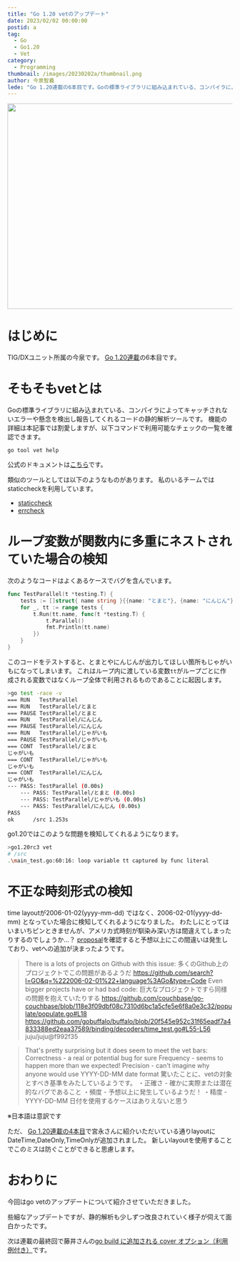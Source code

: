 ```yaml
---
title: "Go 1.20 vetのアップデート"
date: 2023/02/02 00:00:00
postid: a
tag:
  - Go
  - Go1.20
  - Vet
category:
  - Programming
thumbnail: /images/20230202a/thumbnail.png
author: 今泉智義
lede: "Go 1.20連載の6本目です。Goの標準ライブラリに組み込まれている、コンパイラによってキャッチされないエラーや懸念を検出し報告してくれるコードの静的解析ツールです。機能の詳細は本記事では割愛しますが、以下コマンドで利用可能なチェックの一覧を確認することができます。"
---
```

<img src="/images/20230202a/top.png" alt="" width="800" height="460">

# はじめに

TIG/DXユニット所属の今泉です。 [Go 1.20連載](/articles/20230123a/)の6本目です。

# そもそもvetとは

Goの標準ライブラリに組み込まれている、コンパイラによってキャッチされないエラーや懸念を検出し報告してくれるコードの静的解析ツールです。
機能の詳細は本記事では割愛しますが、以下コマンドで利用可能なチェックの一覧を確認できます。

```go tool vet help```

公式のドキュメントは[こちら](https://pkg.go.dev/cmd/vet)です。

類似のツールとしては以下のようなものがあります。
私のいるチームではstaticcheckを利用しています。

* [staticcheck](https://github.com/dominikh/go-tools)
* [errcheck](https://github.com/kisielk/errcheck)

# ループ変数が関数内に多重にネストされていた場合の検知

次のようなコードはよくあるケースでバグを含んでいます。

```go
func TestParallel(t *testing.T) {
	tests := []struct{ name string }{{name: "とまと"}, {name: "にんじん"}, {name: "じゃがいも"}}
	for _, tt := range tests {
		t.Run(tt.name, func(t *testing.T) {
			t.Parallel()
			fmt.Println(tt.name)
		})
	}
}
```

このコードをテストすると、とまとやにんじんが出力してほしい箇所もじゃがいもになってしまいます。
これはループ内に渡している変数```tt```がループごとに作成される変数ではなくループ全体で利用されるものであることに起因します。

```sh
>go test -race -v
=== RUN   TestParallel
=== RUN   TestParallel/とまと
=== PAUSE TestParallel/とまと
=== RUN   TestParallel/にんじん
=== PAUSE TestParallel/にんじん
=== RUN   TestParallel/じゃがいも
=== PAUSE TestParallel/じゃがいも
=== CONT  TestParallel/とまと
じゃがいも
=== CONT  TestParallel/じゃがいも
じゃがいも
=== CONT  TestParallel/にんじん
じゃがいも
--- PASS: TestParallel (0.00s)
    --- PASS: TestParallel/とまと (0.00s)
    --- PASS: TestParallel/じゃがいも (0.00s)
    --- PASS: TestParallel/にんじん (0.00s)
PASS
ok      /src 1.253s
```

go1.20ではこのような問題を検知してくれるようになります。

```sh
>go1.20rc3 vet
# /src
.\main_test.go:60:16: loop variable tt captured by func literal
```

# 不正な時刻形式の検知

time layoutが2006-01-02(yyyy-mm-dd) ではなく、2006-02-01(yyyy-dd-mm) となっていた場合に検知してくれるようになりました。
わたしにとってはいまいちピンときませんが、アメリカ式時刻が馴染み深い方は間違えてしまったりするのでしょうか...？
[proposal](https://github.com/golang/go/issues/48801)を確認すると予想以上にこの間違いは発生しており、vetへの追加が決まったようです。

>There is a lots of projects on Github with this issue:
>多くのGithub上のプロジェクトでこの問題があるようだ
https://github.com/search?l=GO&q=%222006-02-01%22+language%3AGo&type=Code
>Even bigger projects have or had bad code:
>巨大なプロジェクトですら同様の問題を抱えていたりする
>https://github.com/couchbase/go-couchbase/blob/118e3f09dbf08c7310d6bc1a5cfe5e6f8a0e3c32/populate/populate.go#L18
>https://github.com/gobuffalo/buffalo/blob/20f545e952c31f65eadf7a4833388ed2eaa37589/binding/decoders/time_test.go#L55-L56
juju/juju@f992f35

>That's pretty surprising but it does seem to meet the vet bars:
>Correctness - a real or potential bug for sure
>Frequency - seems to happen more than we expected!
>Precision - can't imagine why anyone would use YYYY-DD-MM date format
>驚いたことに、vetの対象とすべき基準をみたしているようです。
>・正確さ - 確かに実際または潜在的なバグであること
>・頻度   - 予想以上に発生しているようだ！
>・精度   - YYYY-DD-MM 日付を使用するケースはありえないと思う

※日本語は意訳です

ただ、 [Go 1.20連載の4本目](https://future-architect.github.io/articles/20230127a/)で宮永さんに紹介いただいている通りlayoutにDateTime,DateOnly,TimeOnlyが追加されました。
新しいlayoutを使用することでこのミスは防ぐことができると思慮します。

# おわりに

今回はgo vetのアップデートについて紹介させていただきました。

些細なアップデートですが、静的解析も少しずつ改良されていく様子が伺えて面白かったです。

次は連載の最終回で藤井さんの[go build に追加される cover オプション（利用例付き）](/articles/20230203a/)です。
